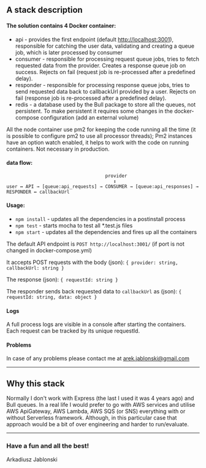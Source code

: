## A stack description

#### The solution contains 4 Docker container:
- api - provides the first endpoint (default <http://localhost:3001>), responsible for catching the user data, validating and creating a queue job, which is later processed by consumer
- consumer - responsible for processing request queue jobs, tries to fetch requested data from the provider. Creates a response queue job on success. Rejects on fail (request job is re-processed after a predefined delay).
- responder - responsible for processing response queue jobs, tries to send requested data back to callbackUrl provided by a user. Rejects on fail (response job is re-processed after a predefined delay).
- redis - a database used by the Bull package to store all the queues, not persistent. To make persistent it requires some changes in the docker-compose configuration (add an external volume)

All the node container use pm2 for keeping the code running all the time (it is possible to configure pm2 to use all processor threads);
Pm2 instances have an option watch enabled, it helps to work with the code on running containers. Not necessary in production.

#### data flow:
```
                                    provider
                                       ↕
user ↔ API → [queue:api_requests] → CONSUMER → [queue:api_responses] → RESPONDER ↔ callbackUrl
```

#### Usage:
- ```npm install``` - updates all the dependencies in a postinstall process
- ```npm test``` - starts mocha to test all *.test.js files
- ```npm start``` - updates all the dependencies and fires up all the containers

The default API endpoint is `POST http://localhost:3001/` (if port is not changed in docker-compose.yml)

It accepts POST requests with the body (json):
```{ provider: string, callbackUrl: string }```

The response (json):
```{ requestId: string }```

The responder sends back requested data to `callbackUrl` as (json):
```{ requestId: string, data: object }```

#### Logs
A full process logs are visible in a console after starting the containers. Each request can be tracked by its unique requestId.

#### Problems
In case of any problems please contact me at [arek.jablonski@gmail.com](mailto:arek.jablonski@gmail.com)

---

## Why this stack
Normally I don't work with Express (the last I used it was 4 years ago) and Bull queues. In a real life I would prefer to go with AWS services and utilise AWS ApiGateway, AWS Lambda, AWS SQS (or SNS) everything with or without Serverless framework. Although, in this particular case that approach would be a bit of over engineering and harder to run/evaluate.

---
### Have a fun and all the best!

Arkadiusz Jablonski
